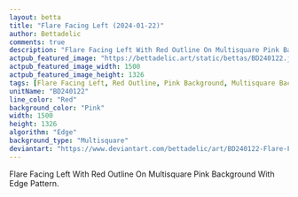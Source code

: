 ```yaml
---
layout: betta
title: "Flare Facing Left (2024-01-22)"
author: Bettadelic
comments: true
description: "Flare Facing Left With Red Outline On Multisquare Pink Background With Edge Pattern."
actpub_featured_image: "https://bettadelic.art/static/bettas/BD240122.jpg"
actpub_featured_image_width: 1500
actpub_featured_image_height: 1326
tags: [Flare Facing Left, Red Outline, Pink Background, Multisquare Background Pattern, Edge Pattern, January 2024]
unitName: "BD240122"
line_color: "Red"
background_color: "Pink"
width: 1500
height: 1326
algorithm: "Edge"
background_type: "Multisquare"
deviantart: "https://www.deviantart.com/bettadelic/art/BD240122-Flare-Facing-Left-2024-01-22-1013529611"
---
```


Flare Facing Left With Red Outline On Multisquare Pink Background With Edge Pattern.
